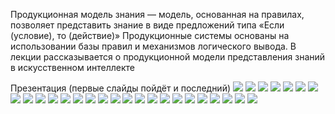 Продукционная модель знания — модель, основанная на правилах, позволяет представить знание в виде предложений типа «Если (условие), то (действие)»
Продукционные системы основаны на использовании базы правил и механизмов логического вывода.
В лекции рассказывается о продукционной модели представления знаний в искусственном интеллекте

Презентация (первые слайды пойдёт и последний)
<img src="./9/p1.png">
<img src="./9/p2.png">
<img src="./9/p3.png">
<img src="./9/p4.png">
<img src="./9/p5.png">
<img src="./9/p6.png">
<img src="./9/p7.png">
<img src="./9/p8.png">
<img src="./9/p9.png">
<img src="./9/p10.png">
<img src="./9/p11.png">
<img src="./9/p12.png">
<img src="./9/p13.png">
<img src="./9/p14.png">
<img src="./9/p15.png">
<img src="./9/p16.png">
<img src="./9/p17.png">
<img src="./9/p18.png">
<img src="./9/p19.png">
<img src="./9/p20.png">
<img src="./9/p21.png">
<img src="./9/p22.png">
<img src="./9/p23.png">
<img src="./9/p24.png">
<img src="./9/p25.png">
<img src="./9/p26.png">
<img src="./9/p27.png">
